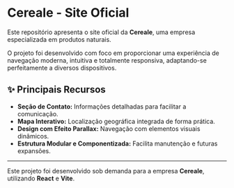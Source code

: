 # Cereale - Site Oficial

Este repositório apresenta o site oficial da **Cereale**, uma empresa especializada em produtos naturais.

O projeto foi desenvolvido com foco em proporcionar uma experiência de navegação moderna, intuitiva e totalmente responsiva, adaptando-se perfeitamente a diversos dispositivos.

## ✨ Principais Recursos

- **Seção de Contato:** Informações detalhadas para facilitar a comunicação.
- **Mapa Interativo:** Localização geográfica integrada de forma prática.
- **Design com Efeito Parallax:** Navegação com elementos visuais dinâmicos.
- **Estrutura Modular e Componentizada:** Facilita manutenção e futuras expansões.

---

Este projeto foi desenvolvido sob demanda para a empresa **Cereale**, utilizando **React** e **Vite**.